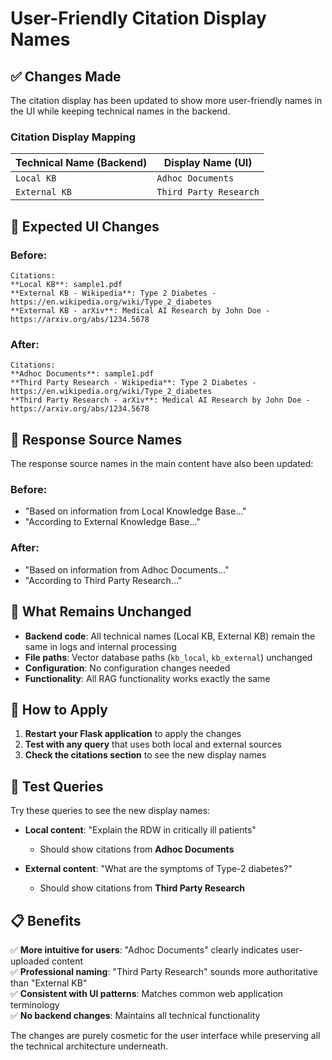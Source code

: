 # User-Friendly Citation Display Names

## ✅ Changes Made

The citation display has been updated to show more user-friendly names in the UI while keeping technical names in the backend.

### Citation Display Mapping

| Technical Name (Backend) | Display Name (UI) | 
|-------------------------|-------------------|
| `Local KB` | `Adhoc Documents` |
| `External KB` | `Third Party Research` |

## 🎨 Expected UI Changes

### Before:
```
Citations:
**Local KB**: sample1.pdf
**External KB - Wikipedia**: Type 2 Diabetes - https://en.wikipedia.org/wiki/Type_2_diabetes
**External KB - arXiv**: Medical AI Research by John Doe - https://arxiv.org/abs/1234.5678
```

### After:
```
Citations:
**Adhoc Documents**: sample1.pdf
**Third Party Research - Wikipedia**: Type 2 Diabetes - https://en.wikipedia.org/wiki/Type_2_diabetes
**Third Party Research - arXiv**: Medical AI Research by John Doe - https://arxiv.org/abs/1234.5678
```

## 📝 Response Source Names

The response source names in the main content have also been updated:

### Before:
- "Based on information from Local Knowledge Base..."
- "According to External Knowledge Base..."

### After:  
- "Based on information from Adhoc Documents..."
- "According to Third Party Research..."

## 🔧 What Remains Unchanged

- **Backend code**: All technical names (Local KB, External KB) remain the same in logs and internal processing
- **File paths**: Vector database paths (`kb_local`, `kb_external`) unchanged
- **Configuration**: No configuration changes needed
- **Functionality**: All RAG functionality works exactly the same

## 🚀 How to Apply

1. **Restart your Flask application** to apply the changes
2. **Test with any query** that uses both local and external sources
3. **Check the citations section** to see the new display names

## 🧪 Test Queries

Try these queries to see the new display names:

- **Local content**: "Explain the RDW in critically ill patients"
  - Should show citations from **Adhoc Documents**
  
- **External content**: "What are the symptoms of Type-2 diabetes?"
  - Should show citations from **Third Party Research**

## 📋 Benefits

✅ **More intuitive for users**: "Adhoc Documents" clearly indicates user-uploaded content  
✅ **Professional naming**: "Third Party Research" sounds more authoritative than "External KB"  
✅ **Consistent with UI patterns**: Matches common web application terminology  
✅ **No backend changes**: Maintains all technical functionality  

The changes are purely cosmetic for the user interface while preserving all the technical architecture underneath.